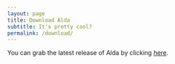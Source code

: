 ```yaml
---
layout: page
title: Download Alda
subtitle: It's pretty cool?
permalink: /download/
---
```


You can grab the latest release of Alda by clicking [here](https://github.com/alda-lang/alda/releases/latest).
